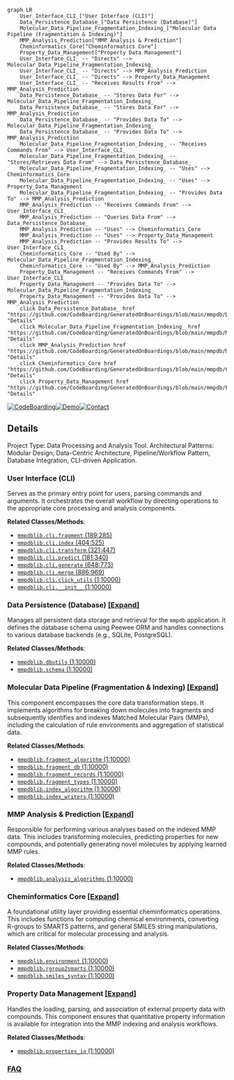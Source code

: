 ```mermaid
graph LR
    User_Interface_CLI_["User Interface (CLI)"]
    Data_Persistence_Database_["Data Persistence (Database)"]
    Molecular_Data_Pipeline_Fragmentation_Indexing_["Molecular Data Pipeline (Fragmentation & Indexing)"]
    MMP_Analysis_Prediction["MMP Analysis & Prediction"]
    Cheminformatics_Core["Cheminformatics Core"]
    Property_Data_Management["Property Data Management"]
    User_Interface_CLI_ -- "Directs" --> Molecular_Data_Pipeline_Fragmentation_Indexing_
    User_Interface_CLI_ -- "Directs" --> MMP_Analysis_Prediction
    User_Interface_CLI_ -- "Directs" --> Property_Data_Management
    User_Interface_CLI_ -- "Receives Results From" --> MMP_Analysis_Prediction
    Data_Persistence_Database_ -- "Stores Data For" --> Molecular_Data_Pipeline_Fragmentation_Indexing_
    Data_Persistence_Database_ -- "Stores Data For" --> MMP_Analysis_Prediction
    Data_Persistence_Database_ -- "Provides Data To" --> Molecular_Data_Pipeline_Fragmentation_Indexing_
    Data_Persistence_Database_ -- "Provides Data To" --> MMP_Analysis_Prediction
    Molecular_Data_Pipeline_Fragmentation_Indexing_ -- "Receives Commands From" --> User_Interface_CLI_
    Molecular_Data_Pipeline_Fragmentation_Indexing_ -- "Stores/Retrieves Data From" --> Data_Persistence_Database_
    Molecular_Data_Pipeline_Fragmentation_Indexing_ -- "Uses" --> Cheminformatics_Core
    Molecular_Data_Pipeline_Fragmentation_Indexing_ -- "Uses" --> Property_Data_Management
    Molecular_Data_Pipeline_Fragmentation_Indexing_ -- "Provides Data To" --> MMP_Analysis_Prediction
    MMP_Analysis_Prediction -- "Receives Commands From" --> User_Interface_CLI_
    MMP_Analysis_Prediction -- "Queries Data From" --> Data_Persistence_Database_
    MMP_Analysis_Prediction -- "Uses" --> Cheminformatics_Core
    MMP_Analysis_Prediction -- "Uses" --> Property_Data_Management
    MMP_Analysis_Prediction -- "Provides Results To" --> User_Interface_CLI_
    Cheminformatics_Core -- "Used By" --> Molecular_Data_Pipeline_Fragmentation_Indexing_
    Cheminformatics_Core -- "Used By" --> MMP_Analysis_Prediction
    Property_Data_Management -- "Receives Commands From" --> User_Interface_CLI_
    Property_Data_Management -- "Provides Data To" --> Molecular_Data_Pipeline_Fragmentation_Indexing_
    Property_Data_Management -- "Provides Data To" --> MMP_Analysis_Prediction
    click Data_Persistence_Database_ href "https://github.com/CodeBoarding/GeneratedOnBoardings/blob/main/mmpdb/Data_Persistence_Database_.md" "Details"
    click Molecular_Data_Pipeline_Fragmentation_Indexing_ href "https://github.com/CodeBoarding/GeneratedOnBoardings/blob/main/mmpdb/Molecular_Data_Pipeline_Fragmentation_Indexing_.md" "Details"
    click MMP_Analysis_Prediction href "https://github.com/CodeBoarding/GeneratedOnBoardings/blob/main/mmpdb/MMP_Analysis_Prediction.md" "Details"
    click Cheminformatics_Core href "https://github.com/CodeBoarding/GeneratedOnBoardings/blob/main/mmpdb/Cheminformatics_Core.md" "Details"
    click Property_Data_Management href "https://github.com/CodeBoarding/GeneratedOnBoardings/blob/main/mmpdb/Property_Data_Management.md" "Details"
```

[![CodeBoarding](https://img.shields.io/badge/Generated%20by-CodeBoarding-9cf?style=flat-square)](https://github.com/CodeBoarding/GeneratedOnBoardings)[![Demo](https://img.shields.io/badge/Try%20our-Demo-blue?style=flat-square)](https://www.codeboarding.org/demo)[![Contact](https://img.shields.io/badge/Contact%20us%20-%20contact@codeboarding.org-lightgrey?style=flat-square)](mailto:contact@codeboarding.org)

## Details

Project Type: Data Processing and Analysis Tool. Architectural Patterns: Modular Design, Data-Centric Architecture, Pipeline/Workflow Pattern, Database Integration, CLI-driven Application.

### User Interface (CLI)
Serves as the primary entry point for users, parsing commands and arguments. It orchestrates the overall workflow by directing operations to the appropriate core processing and analysis components.


**Related Classes/Methods**:

- <a href="https://github.com/rdkit/mmpdb/blob/master/mmpdblib/cli/fragment.py#L189-L285" target="_blank" rel="noopener noreferrer">`mmpdblib.cli.fragment` (189:285)</a>
- <a href="https://github.com/rdkit/mmpdb/blob/master/mmpdblib/cli/index.py#L404-L525" target="_blank" rel="noopener noreferrer">`mmpdblib.cli.index` (404:525)</a>
- <a href="https://github.com/rdkit/mmpdb/blob/master/mmpdblib/cli/transform.py#L321-L447" target="_blank" rel="noopener noreferrer">`mmpdblib.cli.transform` (321:447)</a>
- <a href="https://github.com/rdkit/mmpdb/blob/master/mmpdblib/cli/predict.py#L181-L340" target="_blank" rel="noopener noreferrer">`mmpdblib.cli.predict` (181:340)</a>
- <a href="https://github.com/rdkit/mmpdb/blob/master/mmpdblib/cli/generate.py#L648-L773" target="_blank" rel="noopener noreferrer">`mmpdblib.cli.generate` (648:773)</a>
- <a href="https://github.com/rdkit/mmpdb/blob/master/mmpdblib/cli/merge.py#L886-L969" target="_blank" rel="noopener noreferrer">`mmpdblib.cli.merge` (886:969)</a>
- <a href="https://github.com/rdkit/mmpdb/blob/master/mmpdblib/cli/click_utils.py#L1-L10000" target="_blank" rel="noopener noreferrer">`mmpdblib.cli.click_utils` (1:10000)</a>
- <a href="https://github.com/rdkit/mmpdb/blob/master/mmpdblib/cli/__init__.py#L1-L10000" target="_blank" rel="noopener noreferrer">`mmpdblib.cli.__init__` (1:10000)</a>


### Data Persistence (Database) [[Expand]](./Data_Persistence_Database_.md)
Manages all persistent data storage and retrieval for the `mmpdb` application. It defines the database schema using Peewee ORM and handles connections to various database backends (e.g., SQLite, PostgreSQL).


**Related Classes/Methods**:

- <a href="https://github.com/rdkit/mmpdb/blob/master/mmpdblib/dbutils.py#L1-L10000" target="_blank" rel="noopener noreferrer">`mmpdblib.dbutils` (1:10000)</a>
- <a href="https://github.com/rdkit/mmpdb/blob/master/mmpdblib/schema.py#L1-L10000" target="_blank" rel="noopener noreferrer">`mmpdblib.schema` (1:10000)</a>


### Molecular Data Pipeline (Fragmentation & Indexing) [[Expand]](./Molecular_Data_Pipeline_Fragmentation_Indexing_.md)
This component encompasses the core data transformation steps. It implements algorithms for breaking down molecules into fragments and subsequently identifies and indexes Matched Molecular Pairs (MMPs), including the calculation of rule environments and aggregation of statistical data.


**Related Classes/Methods**:

- <a href="https://github.com/rdkit/mmpdb/blob/master/mmpdblib/fragment_algorithm.py#L1-L10000" target="_blank" rel="noopener noreferrer">`mmpdblib.fragment_algorithm` (1:10000)</a>
- <a href="https://github.com/rdkit/mmpdb/blob/master/mmpdblib/fragment_db.py#L1-L10000" target="_blank" rel="noopener noreferrer">`mmpdblib.fragment_db` (1:10000)</a>
- <a href="https://github.com/rdkit/mmpdb/blob/master/mmpdblib/fragment_records.py#L1-L10000" target="_blank" rel="noopener noreferrer">`mmpdblib.fragment_records` (1:10000)</a>
- <a href="https://github.com/rdkit/mmpdb/blob/master/mmpdblib/fragment_types.py#L1-L10000" target="_blank" rel="noopener noreferrer">`mmpdblib.fragment_types` (1:10000)</a>
- <a href="https://github.com/rdkit/mmpdb/blob/master/mmpdblib/index_algorithm.py#L1-L10000" target="_blank" rel="noopener noreferrer">`mmpdblib.index_algorithm` (1:10000)</a>
- <a href="https://github.com/rdkit/mmpdb/blob/master/mmpdblib/index_writers.py#L1-L10000" target="_blank" rel="noopener noreferrer">`mmpdblib.index_writers` (1:10000)</a>


### MMP Analysis & Prediction [[Expand]](./MMP_Analysis_Prediction.md)
Responsible for performing various analyses based on the indexed MMP data. This includes transforming molecules, predicting properties for new compounds, and potentially generating novel molecules by applying learned MMP rules.


**Related Classes/Methods**:

- <a href="https://github.com/rdkit/mmpdb/blob/master/mmpdblib/analysis_algorithms.py#L1-L10000" target="_blank" rel="noopener noreferrer">`mmpdblib.analysis_algorithms` (1:10000)</a>


### Cheminformatics Core [[Expand]](./Cheminformatics_Core.md)
A foundational utility layer providing essential cheminformatics operations. This includes functions for computing chemical environments, converting R-groups to SMARTS patterns, and general SMILES string manipulations, which are critical for molecular processing and analysis.


**Related Classes/Methods**:

- <a href="https://github.com/rdkit/mmpdb/blob/master/mmpdblib/environment.py#L1-L10000" target="_blank" rel="noopener noreferrer">`mmpdblib.environment` (1:10000)</a>
- <a href="https://github.com/rdkit/mmpdb/blob/master/mmpdblib/rgroup2smarts.py#L1-L10000" target="_blank" rel="noopener noreferrer">`mmpdblib.rgroup2smarts` (1:10000)</a>
- <a href="https://github.com/rdkit/mmpdb/blob/master/mmpdblib/smiles_syntax.py#L1-L10000" target="_blank" rel="noopener noreferrer">`mmpdblib.smiles_syntax` (1:10000)</a>


### Property Data Management [[Expand]](./Property_Data_Management.md)
Handles the loading, parsing, and association of external property data with compounds. This component ensures that quantitative property information is available for integration into the MMP indexing and analysis workflows.


**Related Classes/Methods**:

- <a href="https://github.com/rdkit/mmpdb/blob/master/mmpdblib/properties_io.py#L1-L10000" target="_blank" rel="noopener noreferrer">`mmpdblib.properties_io` (1:10000)</a>




### [FAQ](https://github.com/CodeBoarding/GeneratedOnBoardings/tree/main?tab=readme-ov-file#faq)